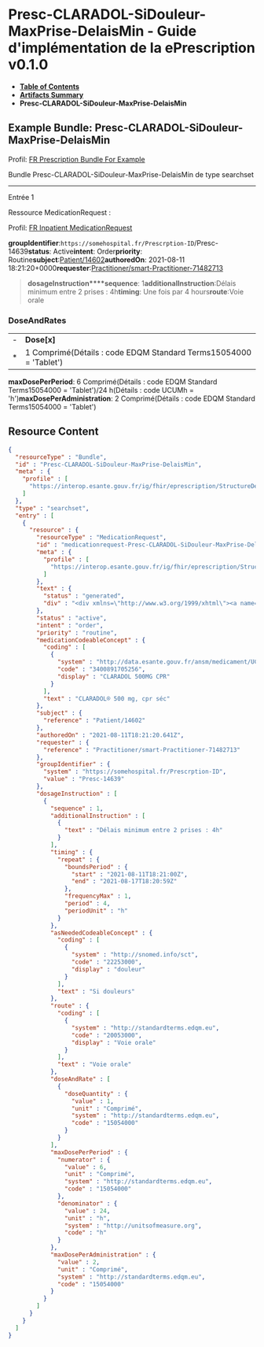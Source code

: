 # Presc-CLARADOL-SiDouleur-MaxPrise-DelaisMin - Guide d'implémentation de la ePrescription v0.1.0

* [**Table of Contents**](toc.md)
* [**Artifacts Summary**](artifacts.md)
* **Presc-CLARADOL-SiDouleur-MaxPrise-DelaisMin**

## Example Bundle: Presc-CLARADOL-SiDouleur-MaxPrise-DelaisMin

Profil: [FR Prescription Bundle For Example](StructureDefinition-fr-prescription-bundle-for-example.md)

Bundle Presc-CLARADOL-SiDouleur-MaxPrise-DelaisMin de type searchset

-------

Entrée 1

Ressource MedicationRequest :

> 

Profil: [FR Inpatient MedicationRequest](StructureDefinition-fr-inpatient-medicationrequest.md)

**groupIdentifier**:`https://somehospital.fr/Prescrption-ID`/Presc-14639**status**: Active**intent**: Order**priority**: Routine**subject**:[Patient/14602](Patient/14602)**authoredOn**: 2021-08-11 18:21:20+0000**requester**:[Practitioner/smart-Practitioner-71482713](Practitioner/smart-Practitioner-71482713)
> **dosageInstruction****sequence**: 1**additionalInstruction**:Délais minimum entre 2 prises : 4h**timing**: Une fois par 4 hours**route**:Voie orale

### DoseAndRates

| | |
| :--- | :--- |
| - | **Dose[x]** |
| * | 1 Comprimé(Détails : code EDQM Standard Terms15054000 = 'Tablet') |

**maxDosePerPeriod**: 6 Comprimé(Détails : code EDQM Standard Terms15054000 = 'Tablet')/24 h(Détails : code UCUMh = 'h')**maxDosePerAdministration**: 2 Comprimé(Détails : code EDQM Standard Terms15054000 = 'Tablet')



## Resource Content

```json
{
  "resourceType" : "Bundle",
  "id" : "Presc-CLARADOL-SiDouleur-MaxPrise-DelaisMin",
  "meta" : {
    "profile" : [
      "https://interop.esante.gouv.fr/ig/fhir/eprescription/StructureDefinition/fr-prescription-bundle-for-example"
    ]
  },
  "type" : "searchset",
  "entry" : [
    {
      "resource" : {
        "resourceType" : "MedicationRequest",
        "id" : "medicationrequest-Presc-CLARADOL-SiDouleur-MaxPrise-DelaisMin",
        "meta" : {
          "profile" : [
            "https://interop.esante.gouv.fr/ig/fhir/eprescription/StructureDefinition/fr-inpatient-medicationrequest"
          ]
        },
        "text" : {
          "status" : "generated",
          "div" : "<div xmlns=\"http://www.w3.org/1999/xhtml\"><a name=\"MedicationRequest_medicationrequest-Presc-CLARADOL-SiDouleur-MaxPrise-DelaisMin\"> </a><p class=\"res-header-id\"><b>Narratif généré : PrescriptionMédicamenteuseTODO medicationrequest-Presc-CLARADOL-SiDouleur-MaxPrise-DelaisMin</b></p><a name=\"medicationrequest-Presc-CLARADOL-SiDouleur-MaxPrise-DelaisMin\"> </a><a name=\"hcmedicationrequest-Presc-CLARADOL-SiDouleur-MaxPrise-DelaisMin\"> </a><div style=\"display: inline-block; background-color: #d9e0e7; padding: 6px; margin: 4px; border: 1px solid #8da1b4; border-radius: 5px; line-height: 60%\"><p style=\"margin-bottom: 0px\"/><p style=\"margin-bottom: 0px\">Profil: <a href=\"StructureDefinition-fr-inpatient-medicationrequest.html\">FR Inpatient MedicationRequest</a></p></div><p><b>status</b>: Active</p><p><b>intent</b>: Order</p><p><b>priority</b>: Routine</p><p><b>medication</b>: <span title=\"Codes :{http://data.esante.gouv.fr/ansm/medicament/UCD 3400891705256}\">CLARADOL® 500 mg, cpr séc</span></p><p><b>subject</b>: <a href=\"Patient/14602\">Patient/14602</a></p><p><b>authoredOn</b>: 2021-08-11 18:21:20+0000</p><p><b>requester</b>: <a href=\"Practitioner/smart-Practitioner-71482713\">Practitioner/smart-Practitioner-71482713</a></p><p><b>groupIdentifier</b>: <code>https://somehospital.fr/Prescrption-ID</code>/Presc-14639</p><blockquote><p><b>dosageInstruction</b></p><p><b>sequence</b>: 1</p><p><b>additionalInstruction</b>: <span title=\"Codes :\">Délais minimum entre 2 prises : 4h</span></p><p><b>timing</b>: Une fois par 4 hours</p><p><b>asNeeded</b>: <span title=\"Codes :{http://snomed.info/sct 22253000}\">Si douleurs</span></p><p><b>route</b>: <span title=\"Codes :{http://standardterms.edqm.eu 20053000}\">Voie orale</span></p><h3>DoseAndRates</h3><table class=\"grid\"><tr><td style=\"display: none\">-</td><td><b>Dose[x]</b></td></tr><tr><td style=\"display: none\">*</td><td>1 Comprimé<span style=\"background: LightGoldenRodYellow\"> (Détails : code EDQM Standard Terms15054000 = 'Tablet')</span></td></tr></table><p><b>maxDosePerPeriod</b>: 6 Comprimé<span style=\"background: LightGoldenRodYellow\"> (Détails : code EDQM Standard Terms15054000 = 'Tablet')</span>/24 h<span style=\"background: LightGoldenRodYellow\"> (Détails : code UCUMh = 'h')</span></p><p><b>maxDosePerAdministration</b>: 2 Comprimé<span style=\"background: LightGoldenRodYellow\"> (Détails : code EDQM Standard Terms15054000 = 'Tablet')</span></p></blockquote></div>"
        },
        "status" : "active",
        "intent" : "order",
        "priority" : "routine",
        "medicationCodeableConcept" : {
          "coding" : [
            {
              "system" : "http://data.esante.gouv.fr/ansm/medicament/UCD",
              "code" : "3400891705256",
              "display" : "CLARADOL 500MG CPR"
            }
          ],
          "text" : "CLARADOL® 500 mg, cpr séc"
        },
        "subject" : {
          "reference" : "Patient/14602"
        },
        "authoredOn" : "2021-08-11T18:21:20.641Z",
        "requester" : {
          "reference" : "Practitioner/smart-Practitioner-71482713"
        },
        "groupIdentifier" : {
          "system" : "https://somehospital.fr/Prescrption-ID",
          "value" : "Presc-14639"
        },
        "dosageInstruction" : [
          {
            "sequence" : 1,
            "additionalInstruction" : [
              {
                "text" : "Délais minimum entre 2 prises : 4h"
              }
            ],
            "timing" : {
              "repeat" : {
                "boundsPeriod" : {
                  "start" : "2021-08-11T18:21:00Z",
                  "end" : "2021-08-17T18:20:59Z"
                },
                "frequencyMax" : 1,
                "period" : 4,
                "periodUnit" : "h"
              }
            },
            "asNeededCodeableConcept" : {
              "coding" : [
                {
                  "system" : "http://snomed.info/sct",
                  "code" : "22253000",
                  "display" : "douleur"
                }
              ],
              "text" : "Si douleurs"
            },
            "route" : {
              "coding" : [
                {
                  "system" : "http://standardterms.edqm.eu",
                  "code" : "20053000",
                  "display" : "Voie orale"
                }
              ],
              "text" : "Voie orale"
            },
            "doseAndRate" : [
              {
                "doseQuantity" : {
                  "value" : 1,
                  "unit" : "Comprimé",
                  "system" : "http://standardterms.edqm.eu",
                  "code" : "15054000"
                }
              }
            ],
            "maxDosePerPeriod" : {
              "numerator" : {
                "value" : 6,
                "unit" : "Comprimé",
                "system" : "http://standardterms.edqm.eu",
                "code" : "15054000"
              },
              "denominator" : {
                "value" : 24,
                "unit" : "h",
                "system" : "http://unitsofmeasure.org",
                "code" : "h"
              }
            },
            "maxDosePerAdministration" : {
              "value" : 2,
              "unit" : "Comprimé",
              "system" : "http://standardterms.edqm.eu",
              "code" : "15054000"
            }
          }
        ]
      }
    }
  ]
}

```
